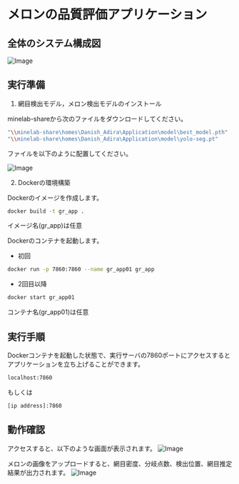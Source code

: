 # メロンの品質評価アプリケーション

## 全体のシステム構成図

![Image](https://github.com/user-attachments/assets/bf01643b-0e97-47aa-a906-4619bc1b454b)

## 実行準備

1. 網目検出モデル，メロン検出モデルのインストール

minelab-shareから次のファイルをダウンロードしてください。
```bash
"\\minelab-share\homes\Danish_Adira\Application\model\best_model.pth"
"\\minelab-share\homes\Danish_Adira\Application\model\yolo-seg.pt"
```

   ファイルを以下のように配置してください。
  
![Image](https://github.com/user-attachments/assets/eca837a3-1c48-4ca3-a595-577ae6d2d93f)

2. Dockerの環境構築
   
Dockerのイメージを作成します。

```bash
docker build -t gr_app .
```
イメージ名(gr_app)は任意

Dockerのコンテナを起動します。

- 初回
```bash
docker run -p 7860:7860 --name gr_app01 gr_app
```
- 2回目以降
```bash
docker start gr_app01 
```
コンテナ名(gr_app01)は任意

## 実行手順
Dockerコンテナを起動した状態で、実行サーバの7860ポートにアクセスするとアプリケーションを立ち上げることができます。
```bash
localhost:7860
```
もしくは
```bash
[ip address]:7860
```

## 動作確認
アクセスすると、以下のような画面が表示されます。
![Image](https://github.com/user-attachments/assets/99867839-8616-43e8-8e5a-f0ae63c878a1)

メロンの画像をアップロードすると、網目密度、分岐点数、検出位置、網目推定結果が出力されます。
![Image](https://github.com/user-attachments/assets/73c5bdd2-ef0f-4f78-a982-ec1682b841b5)
